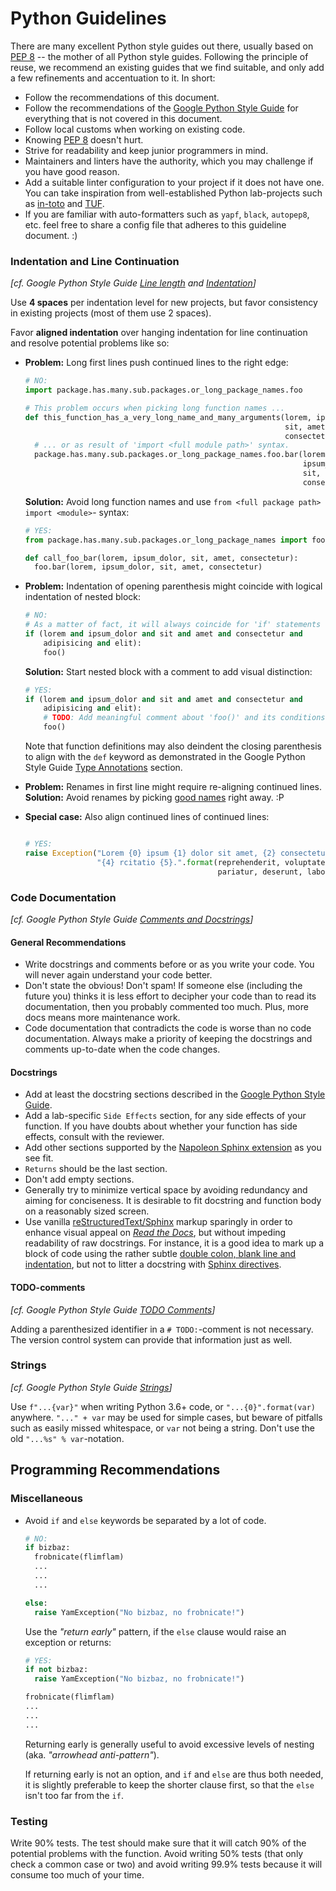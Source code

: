 # Python Guidelines

There are many excellent Python style guides out there, usually based on [PEP
8](https://www.python.org/dev/peps/pep-0008/) -- the mother of all Python style
guides. Following the principle of reuse, we recommend an existing guides that
we find suitable, and only add a few refinements and accentuation to it. In
short:

- Follow the recommendations of this document.
- Follow the recommendations of the [Google Python Style
  Guide](https://google.github.io/styleguide/pyguide.html) for everything that
  is not covered in this document.
- Follow local customs when working on existing code.
- Knowing [PEP 8](https://www.python.org/dev/peps/pep-0008/) doesn't hurt.
- Strive for readability and keep junior programmers in mind.
- Maintainers and linters have the authority, which you may challenge if you
  have good reason.
- Add a suitable linter configuration to your project if it does not have one.
  You can take inspiration from well-established Python lab-projects such as
  [in-toto](https://github.com/in-toto/in-toto) and
  [TUF](https://github.com/theupdateframework/tuf).
- If you are familiar with auto-formatters such as `yapf`, `black`, `autopep8`,
  etc. feel free to share a config file that adheres to this guideline
  document. :)


### Indentation and Line Continuation
*[cf. Google Python Style Guide [Line
length](https://google.github.io/styleguide/pyguide.html#32-line-length) and
[Indentation](https://google.github.io/styleguide/pyguide.html#34-indentation)]*

Use **4 spaces** per indentation level for new projects, but favor consistency
in existing projects (most of them use 2 spaces).

Favor **aligned indentation** over hanging indentation for line continuation
and resolve potential problems like so:

- **Problem:** Long first lines push continued lines to the right edge:

  ```python
  # NO:
  import package.has.many.sub.packages.or_long_package_names.foo

  # This problem occurs when picking long function names ...
  def this_function_has_a_very_long_name_and_many_arguments(lorem, ipsum_dolor,
                                                            sit, amet,
                                                            consectetur):
    # ... or as result of 'import <full module path>' syntax.
    package.has.many.sub.packages.or_long_package_names.foo.bar(lorem,
                                                                ipsum_dolor,
                                                                sit, amet,
                                                                consectetur)
  ```

  **Solution:** Avoid long function names and use `from <full package path>
  import <module>`- syntax:

  ```python
  # YES:
  from package.has.many.sub.packages.or_long_package_names import foo

  def call_foo_bar(lorem, ipsum_dolor, sit, amet, consectetur):
    foo.bar(lorem, ipsum_dolor, sit, amet, consectetur)
  ```

- **Problem:** Indentation of opening parenthesis might coincide with logical
  indentation of nested block:

  ```python
  # NO:
  # As a matter of fact, it will always coincide for 'if' statements
  if (lorem and ipsum_dolor and sit and amet and consectetur and
      adipisicing and elit):
      foo()
  ```

  **Solution:** Start nested block with a comment to add visual distinction:

  ```python
  # YES:
  if (lorem and ipsum_dolor and sit and amet and consectetur and
      adipisicing and elit):
      # TODO: Add meaningful comment about 'foo()' and its conditions
      foo()
  ```
  Note that function definitions may also deindent the closing parenthesis to
  align with the `def` keyword as demonstrated in the Google Python Style Guide
  [Type
  Annotations](https://google.github.io/styleguide/pyguide.html#3192-line-breaking)
  section.

- **Problem:** Renames in first line might require re-aligning continued lines.\
  **Solution:** Avoid renames by picking [good
  names](https://duckduckgo.com/?q=There+are+only+two+hard+things+in+Computer+Science%3A+cache+invalidation+and+naming+things)
  right away. :P

- **Special case:** Also align continued lines of continued lines:

  ```python

  # YES:
  raise Exception("Lorem {0} ipsum {1} dolor sit amet, {2} consectetur {3} ad "
                  "{4} rcitatio {5}.".format(reprehenderit, voluptate, velit,
                                             pariatur, deserunt, laborum))
  ```

### Code Documentation
*[cf. Google Python Style Guide [Comments and
Docstrings](https://google.github.io/styleguide/pyguide.html#38-comments-and-docstrings)]*

#### General Recommendations

- Write docstrings and comments before or as you write your code. You
  will never again understand your code better.
- Don't state the obvious! Don't spam! If someone else (including the future
  you) thinks it is less effort to decipher your code than to read its
  documentation, then you probably commented too much. Plus, more docs means
  more maintenance work.
- Code documentation that contradicts the code is worse than no code
  documentation. Always make a priority of keeping the docstrings and comments
  up-to-date when the code changes.

#### Docstrings

- Add at least the docstring sections described in the [Google Python Style
  Guide](https://google.github.io/styleguide/pyguide.html#38-comments-and-docstrings).
- Add a lab-specific `Side Effects` section, for any side
  effects of your function. If you have doubts about whether your function has
  side effects, consult with the reviewer.
- Add other sections supported by the [Napoleon Sphinx
  extension](https://sphinxcontrib-napoleon.readthedocs.io/en/latest/#docstring-sections)
  as you see fit.
- `Returns` should be the last section.
- Don't add empty sections.
- Generally try to minimize vertical space by avoiding redundancy and
  aiming for conciseness. It is desirable to fit docstring and function
  body on a reasonably sized screen.
- Use vanilla
  [reStructuredText/Sphinx](https://www.sphinx-doc.org/en/master/usage/restructuredtext/index.html)
  markup sparingly in order to enhance visual appeal on [*Read the
  Docs*](https://docs.readthedocs.io/en/stable/), but without impeding
  readability of raw docstrings. For instance, it is a good idea to mark up a
  block of code using the rather subtle [double colon, blank line and
  indentation](https://www.sphinx-doc.org/en/master/usage/restructuredtext/basics.html#literal-blocks),
  but not to litter a docstring with [Sphinx
  directives](https://www.sphinx-doc.org/en/master/usage/restructuredtext/directives.html).


#### TODO-comments
*[cf. Google Python Style Guide [TODO Comments](
https://google.github.io/styleguide/pyguide.html#312-todo-comments)]*

Adding a parenthesized identifier in a `# TODO:`-comment is not necessary. The
version control system can provide that information just as well.

### Strings
*[cf. Google Python Style Guide
[Strings](https://google.github.io/styleguide/pyguide.html#310-strings)]*

Use `f"...{var}"` when writing Python 3.6+ code, or `"...{0}".format(var)`
anywhere. `"..." + var` may be used for simple cases, but beware of pitfalls
such as easily missed whitespace, or `var` not being a string. Don't use the
old `"...%s" % var`-notation.


## Programming Recommendations

### Miscellaneous

<!-- TODO: This recommendation is an updated remainder of the old style guide.
It seems a bit lost here. -->

- Avoid `if` and `else` keywords be separated by a lot of code.
  ```python
  # NO:
  if bizbaz:
    frobnicate(flimflam)
    ...
    ...
    ...

  else:
    raise YamException("No bizbaz, no frobnicate!")
  ```
  Use the *"return early"* pattern, if the `else` clause would raise an
  exception or returns:

  ```python
  # YES:
  if not bizbaz:
    raise YamException("No bizbaz, no frobnicate!")

  frobnicate(flimflam)
  ...
  ...
  ...

  ```
  Returning early is generally useful to avoid excessive levels of nesting
  (aka. *"arrowhead anti-pattern"*).

  If returning early is not an option, and  `if` and `else` are thus both
  needed, it is slightly preferable to keep the shorter clause first, so that
  the `else` isn't too far from the `if`.



### Testing

<!-- TODO: Should we add more tangible instructions? -->

Write 90% tests. The test should make sure that it will catch 90% of the
potential problems with the function. Avoid writing 50% tests (that only check
a common case or two) and avoid writing 99.9% tests because it will consume too
much of your time.


